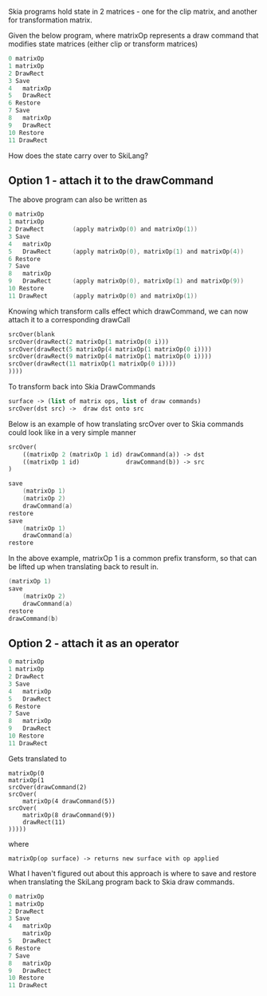 Skia programs hold state in 2 matrices - one for the clip matrix, and another for transformation matrix.


Given the below program, where matrixOp represents a draw command that modifies state matrices (either clip or transform matrices)

```c
0 matrixOp
1 matrixOp
2 DrawRect 
3 Save
4   matrixOp
5   DrawRect
6 Restore
7 Save
8   matrixOp
9   DrawRect
10 Restore
11 DrawRect
```

How does the state carry over to SkiLang?

## Option 1 - attach it to the drawCommand

The above program can also be written as 

```c
0 matrixOp
1 matrixOp
2 DrawRect        (apply matrixOp(0) and matrixOp(1))
3 Save
4   matrixOp
5   DrawRect      (apply matrixOp(0), matrixOp(1) and matrixOp(4))
6 Restore
7 Save
8   matrixOp
9   DrawRect      (apply matrixOp(0), matrixOp(1) and matrixOp(9))
10 Restore
11 DrawRect       (apply matrixOp(0) and matrixOp(1))
```

Knowing which transform calls effect which drawCommand, we can now attach it to a corresponding drawCall

```lisp
srcOver(blank
srcOver(drawRect(2 matrixOp(1 matrixOp(0 i)))
srcOver(drawRect(5 matrixOp(4 matrixOp(1 matrixOp(0 i))))
srcOver(drawRect(9 matrixOp(4 matrixOp(1 matrixOp(0 i))))
srcOver(drawRect(11 matrixOp(1 matrixOp(0 i))))
))))
```


To transform back into Skia DrawCommands
```lisp
surface -> (list of matrix ops, list of draw commands)
srcOver(dst src) ->  draw dst onto src
```

Below is an example of how translating srcOver over to Skia commands could look like in a very simple manner

```lisp
srcOver(
	((matrixOp 2 (matrixOp 1 id) drawCommand(a)) -> dst
	((matrixOp 1 id)             drawCommand(b)) -> src
)
```

```c
save
	(matrixOp 1)
	(matrixOp 2)
	drawCommand(a)
restore
save
	(matrixOp 1)
	drawCommand(a)
restore
```

 In the above example, matrixOp 1 is a common prefix transform, so that can be lifted up when translating back to result in.

```c
(matrixOp 1)
save
	(matrixOp 2)
	drawCommand(a)
restore
drawCommand(b)
```



## Option 2 - attach it as an operator


```c
0 matrixOp
1 matrixOp
2 DrawRect 
3 Save
4   matrixOp
5   DrawRect
6 Restore
7 Save
8   matrixOp
9   DrawRect
10 Restore
11 DrawRect
```

Gets translated to

```
matrixOp(0 
matrixOp(1
srcOver(drawCommand(2)
srcOver(
	matrixOp(4 drawCommand(5))
srcOver(
	matrixOp(8 drawCommand(9))
	drawRect(11)
)))))
```

where 

```
matrixOp(op surface) -> returns new surface with op applied
```

What I haven't figured out about this approach is where to save and restore when translating the SkiLang program back to Skia draw commands.

```c
0 matrixOp
1 matrixOp
2 DrawRect 
3 Save
4   matrixOp
    matrixOp
5   DrawRect
6 Restore
7 Save
8   matrixOp
9   DrawRect
10 Restore
11 DrawRect
```
